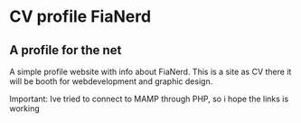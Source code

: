 # CV profile FiaNerd
## A profile for the net

A simple profile website with info about FiaNerd. 
This is a site as CV there it will be booth for webdevelopment and graphic design. 


Important: 
Ive tried to connect to MAMP through PHP, so i hope the links is working

